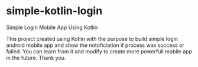 # simple-kotlin-login
Simple Login Mobile App Using Kotlin

This project created using Kotlin with the purpose to build simple login android mobile app and show the notoficiation if process was success or failed.
You can learn from it and modify to create more powerfull mobile app in the future.
Thank you. 
